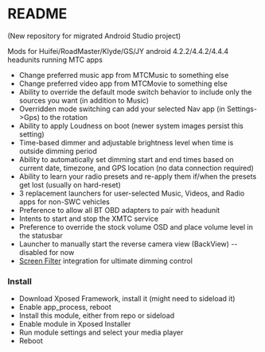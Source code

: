 # README #

(New repository for migrated Android Studio project)

Mods for Huifei/RoadMaster/Klyde/GS/JY android 4.2.2/4.4.2/4.4.4 headunits running MTC apps

* Change preferred music app from MTCMusic to something else
* Change preferred video app from MTCMovie to something else
* Ability to override the default mode switch behavior to include only the sources you want (in addition to Music)
* Overridden mode switching can add your selected Nav app (in Settings->Gps) to the rotation
* Ability to apply Loudness on boot (newer system images persist this setting)
* Time-based dimmer and adjustable brightness level when time is outside dimming period
* Ability to automatically set dimming start and end times based on current date, timezone, and GPS location (no data connection required)
* Ability to learn your radio presets and re-apply them if/when the presets get lost (usually on hard-reset)
* 3 replacement launchers for user-selected Music, Videos, and Radio apps for non-SWC vehicles
* Preference to allow all BT OBD adapters to pair with headunit
* Intents to start and stop the XMTC service
* Preference to override the stock volume OSD and place volume level in the statusbar
* Launcher to manually start the reverse camera view (BackView) -- disabled for now
* [Screen Filter](http://repo.xposed.info/module/com.tonymanou.screenfilter) integration for ultimate dimming control

### Install ###

* Download Xposed Framework, install it (might need to sideload it)
* Enable app_process, reboot
* Install this module, either from repo or sideload
* Enable module in Xposed Installer
* Run module settings and select your media player
* Reboot
